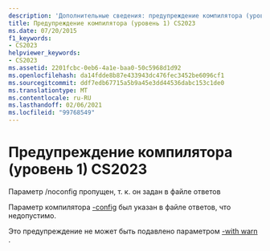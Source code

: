 ```yaml
---
description: 'Дополнительные сведения: предупреждение компилятора (уровень 1) CS2023'
title: Предупреждение компилятора (уровень 1) CS2023
ms.date: 07/20/2015
f1_keywords:
- CS2023
helpviewer_keywords:
- CS2023
ms.assetid: 2201fcbc-0eb6-4a1e-baa0-50c5968d1d92
ms.openlocfilehash: da14fdde8b87e433943dc476fec3452be6096cf1
ms.sourcegitcommit: ddf7edb67715a5b9a45e3dd44536dabc153c1de0
ms.translationtype: MT
ms.contentlocale: ru-RU
ms.lasthandoff: 02/06/2021
ms.locfileid: "99768549"
---
```

# <a name="compiler-warning-level-1-cs2023"></a>Предупреждение компилятора (уровень 1) CS2023

Параметр /noconfig пропущен, т. к. он задан в файле ответов  
  
 Параметр компилятора [-config](../language-reference/compiler-options/noconfig-compiler-option.md) был указан в файле ответов, что недопустимо.  
  
 Это предупреждение не может быть подавлено параметром [-with warn](../language-reference/compiler-options/nowarn-compiler-option.md) .
